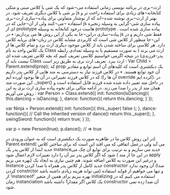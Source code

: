 <html>
 <head>
 <style>
  @font-face{
    font-family: 'myFont';
    src: url('BNazanin.ttf');
  }
  </style>
 </head>
 <body>
  <p>
    ارث¬بری در برنامه نویسی زمانی استفاده می¬شود که یک شی یا کلاس مبنی و متکی بر شی یا کلاس دیگری تعریف شود. در js کتابخانه¬های زیادی برای استفاده راحت تر و بهتر از ارث¬بری نوشته شده¬اند که از نوشتار متفاوتی برای پیاده¬سازی ارث¬بری استفاده ¬می¬کنند ولی از آن¬جایی که در js  پیاده سازی شی-گرایی به وسیله زنجیره ای از prototype هاست درخود کتابخانه به وسیله prototype پیاده سازی شده است . پیاده¬سازی  دراین¬جا به یکی از این روش ها می پردازیم:
•	در js فقط شی داریم و در این¬جا منظور از کلاس شی است که کاربردی مشابه کلاس در زبان¬های برپایه کلاس دارد. هر کلاسی برای ساخته شدن باید از کلاس موجود دیگری ارث برد و تمام کلاس ها از یک کلاس واحد به نام Class ارث می برند ( به صورت مستقیم یا به وسیله تعدادی رابطه پدر-فرزندی) در نتیجه اگرمی خواستیم کلاسی تعریف کنیم که بچه کلاس تعریف شده ای نیست باید از Class ارث ببرد. تعریف ارث بری به طریق زیر است :
Var Child = Parent.extend(prop);
	که prop یک دیکشنری است که کلیدهای آن اسم توابع و مقادیر آن خود توابع هستند.
•	در کلاس فرزند نیاز به دسترسی به متد هایی از کلاس پدر داریم که در کلاس فرزند تغییراتی در آن ها بوجود آورده ایم (آن ها را override کرده ایم). در این صورت متد ._super() در داخل متد تغییر داده شده شده فرزند قابل استفاده است و همان متد از پدر را صدا می زند.
در ادامه مثالی برای نحوه پیاده سازی ارث بری به این روش می آوریم :
var Person = Class.extend({
  init: function(isDancing){
    this.dancing = isDancing;
  },
  dance: function(){
    return this.dancing;
  }
});
 
var Ninja = Person.extend({
  init: function(){
    this._super( false );
  },
  dance: function(){
    // Call the inherited version of dance()
    return this._super();
  },
  swingSword: function(){
    return true;
  }
});
 
var p = new Person(true);
p.dance(); // => true
  
در این روش کلاس ما در ظاهربه صورت یک دیکشنری است که به عنوان ورودی در)  Parent.extend( می آید ولی درعمل اتفاقی که می افتد این است که برای ساختن کلاس جدید ابتدا از کلاس پدر یک  instanceجدید می سازیم و به ترتیب برای توابع آن چک می شود که اگر کلاس پدر نیز آن را دارد تغییرات لازم اعمال شود ( در این جا از متد apply بهره می بریم) و درغیر این صورت به کلاس اضافه شوند.
هم چنین نیازی به ایجاد یک Instance جدید کامل از کلاس پدر همراه با صدا کردن constructor آن وجود ندارد (صدا کردن constrctor می تواند هزینه زیادی داشته باشد) و تنها می خواهیم از فواید استفاده از ‘instanceof’ بهره ببریم برای همین از متغیر initializing استفاده می کنیم که در زمان instanciation یک کلاس اگر مقدار1 داشته باشد constructor آن صدا زده نمی شود.  

  </p>
 </body>

